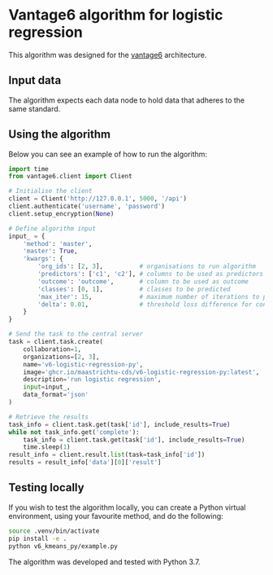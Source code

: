 # Vantage6 algorithm for logistic regression

This algorithm was designed for the [vantage6](https://vantage6.ai/) 
architecture. 

## Input data

The algorithm expects each data node to hold data that adheres to the same 
standard.

## Using the algorithm

Below you can see an example of how to run the algorithm:

``` python
import time
from vantage6.client import Client

# Initialise the client
client = Client('http://127.0.0.1', 5000, '/api')
client.authenticate('username', 'password')
client.setup_encryption(None)

# Define algorithm input
input_ = {
    'method': 'master',
    'master': True,
    'kwargs': {
        'org_ids': [2, 3],          # organisations to run algorithm
        'predictors': ['c1', 'c2'], # columns to be used as predictors
        'outcome': 'outcome',       # column to be used as outcome
        'classes': [0, 1],          # classes to be predicted
        'max_iter': 15,             # maximum number of iterations to perform
        'delta': 0.01,              # threshold loss difference for convergence
    }
}

# Send the task to the central server
task = client.task.create(
    collaboration=1,
    organizations=[2, 3],
    name='v6-logistic-regression-py',
    image='ghcr.io/maastrichtu-cds/v6-logistic-regression-py:latest',
    description='run logistic regression',
    input=input_,
    data_format='json'
)

# Retrieve the results
task_info = client.task.get(task['id'], include_results=True)
while not task_info.get('complete'):
    task_info = client.task.get(task['id'], include_results=True)
    time.sleep(1)
result_info = client.result.list(task=task_info['id'])
results = result_info['data'][0]['result']
```

## Testing locally

If you wish to test the algorithm locally, you can create a Python virtual 
environment, using your favourite method, and do the following:

``` bash
source .venv/bin/activate
pip install -e .
python v6_kmeans_py/example.py
```

The algorithm was developed and tested with Python 3.7.
